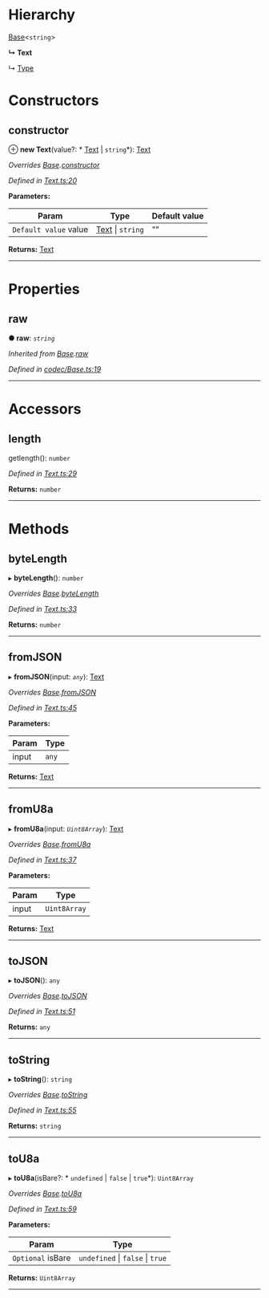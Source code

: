 

# Hierarchy

 [Base](_codec_base_.base.md)<`string`>

**↳ Text**

↳  [Type](_type_.type.md)

# Constructors

<a id="constructor"></a>

##  constructor

⊕ **new Text**(value?: * [Text](_text_.text.md) &#124; `string`*): [Text](_text_.text.md)

*Overrides [Base](_codec_base_.base.md).[constructor](_codec_base_.base.md#constructor)*

*Defined in [Text.ts:20](https://github.com/polkadot-js/api/blob/a38d1fa/packages/types/src/Text.ts#L20)*

**Parameters:**

| Param | Type | Default value |
| ------ | ------ | ------ |
| `Default value` value |  [Text](_text_.text.md) &#124; `string`| &quot;&quot; |

**Returns:** [Text](_text_.text.md)

___

# Properties

<a id="raw"></a>

##  raw

**● raw**: *`string`*

*Inherited from [Base](_codec_base_.base.md).[raw](_codec_base_.base.md#raw)*

*Defined in [codec/Base.ts:19](https://github.com/polkadot-js/api/blob/a38d1fa/packages/types/src/codec/Base.ts#L19)*

___

# Accessors

<a id="length"></a>

##  length

getlength(): `number`

*Defined in [Text.ts:29](https://github.com/polkadot-js/api/blob/a38d1fa/packages/types/src/Text.ts#L29)*

**Returns:** `number`

___

# Methods

<a id="bytelength"></a>

##  byteLength

▸ **byteLength**(): `number`

*Overrides [Base](_codec_base_.base.md).[byteLength](_codec_base_.base.md#bytelength)*

*Defined in [Text.ts:33](https://github.com/polkadot-js/api/blob/a38d1fa/packages/types/src/Text.ts#L33)*

**Returns:** `number`

___
<a id="fromjson"></a>

##  fromJSON

▸ **fromJSON**(input: *`any`*): [Text](_text_.text.md)

*Overrides [Base](_codec_base_.base.md).[fromJSON](_codec_base_.base.md#fromjson)*

*Defined in [Text.ts:45](https://github.com/polkadot-js/api/blob/a38d1fa/packages/types/src/Text.ts#L45)*

**Parameters:**

| Param | Type |
| ------ | ------ |
| input | `any` |

**Returns:** [Text](_text_.text.md)

___
<a id="fromu8a"></a>

##  fromU8a

▸ **fromU8a**(input: *`Uint8Array`*): [Text](_text_.text.md)

*Overrides [Base](_codec_base_.base.md).[fromU8a](_codec_base_.base.md#fromu8a)*

*Defined in [Text.ts:37](https://github.com/polkadot-js/api/blob/a38d1fa/packages/types/src/Text.ts#L37)*

**Parameters:**

| Param | Type |
| ------ | ------ |
| input | `Uint8Array` |

**Returns:** [Text](_text_.text.md)

___
<a id="tojson"></a>

##  toJSON

▸ **toJSON**(): `any`

*Overrides [Base](_codec_base_.base.md).[toJSON](_codec_base_.base.md#tojson)*

*Defined in [Text.ts:51](https://github.com/polkadot-js/api/blob/a38d1fa/packages/types/src/Text.ts#L51)*

**Returns:** `any`

___
<a id="tostring"></a>

##  toString

▸ **toString**(): `string`

*Overrides [Base](_codec_base_.base.md).[toString](_codec_base_.base.md#tostring)*

*Defined in [Text.ts:55](https://github.com/polkadot-js/api/blob/a38d1fa/packages/types/src/Text.ts#L55)*

**Returns:** `string`

___
<a id="tou8a"></a>

##  toU8a

▸ **toU8a**(isBare?: * `undefined` &#124; `false` &#124; `true`*): `Uint8Array`

*Overrides [Base](_codec_base_.base.md).[toU8a](_codec_base_.base.md#tou8a)*

*Defined in [Text.ts:59](https://github.com/polkadot-js/api/blob/a38d1fa/packages/types/src/Text.ts#L59)*

**Parameters:**

| Param | Type |
| ------ | ------ |
| `Optional` isBare |  `undefined` &#124; `false` &#124; `true`|

**Returns:** `Uint8Array`

___

